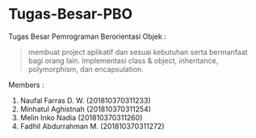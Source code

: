 # Tugas-Besar-PBO
Tugas Besar Pemrograman Berorientasi Objek : 
> membuat project aplikatif dan sesuai kebutuhan serta bermanfaat bagi orang lain.
> Implementasi class & object, inheritance, polymorphism, dan encapsulation.

  Members :
  1. Naufal Farras D. W.	(201810370311233)
  2. Minhatul Aghistnah	(201810370311254)
  3. Melin Inko Nadia	(201810370311260)
  4. Fadhil  Abdurrahman M.	(201810370311272)
